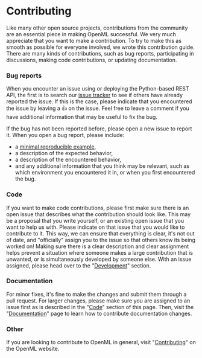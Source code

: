 # Contributing

Like many other open source projects, contributions from the community are an essential
piece in making OpenML successful. We very much appreciate that you want to make a
contribution. To try to make this as smooth as possible for everyone involved,
we wrote this contribution guide. There are many kinds of contributions, such as
bug reports, participating in discussions, making code contributions, or updating
documentation.

### Bug reports

When you encounter an issue using or deploying the Python-based REST API, the first
is to search our [issue tracker](https://github.com/openml/server-api/issues) to see if others
have already reported the issue. If this is the case, please indicate that you encountered
the issue by leaving a :+1: on the issue. Feel free to leave a comment if you have
additional information that may be useful to fix the bug.

If the bug has not been reported before, please open a new issue to report it.
When you open a bug report, please include:

 - a [minimal reproducible example](https://stackoverflow.com/help/minimal-reproducible-example),
 - a description of the expected behavior,
 - a description of the encountered behavior,
 - and any additional information that you think may be relevant, such as which environment you encountered it in, or when you first encountered the bug.

### Code

If you want to make code contributions, please first make sure there is an open issue
that describes what the contribution should look like. This may be a proposal that you
write yourself, or an existing open issue that you want to help us with. Please indicate
on that issue that you would like to contribute to it. This way, we can ensure that
everything is clear, it's not out of date, and "officially" assign you to the issue so
that others know its being worked on! Making sure there is a clear description and clear
assignment helps prevent a situation where someone makes a large contribution that is
unwanted, or is simultaneously developed by someone else. With an issue assigned,
please head over to the "[Development](contributing.md)" section.

### Documentation

For minor fixes, it's fine to make the changes and submit them through a pull request.
For larger changes, please make sure you are assigned to an issue first as is described
in the "[Code](#code)" section of this page. Then, visit the "[Documentation](documentation.md)"
page to learn how to contribute documentation changes.

### Other

If you are looking to contribute to OpenML in general, visit
"[Contributing](https://www.openml.org/contribute)" on the OpenML website.
